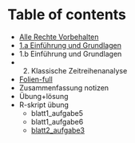 # Table of contents

* [Alle Rechte Vorbehalten](README.md)
* [1.a Einführung und Grundlagen](untitled.md)
* 1.b Einführung und Grundlagen
* 2. Klassische Zeitreihenanalyse
* [Folien-full](folien-full.md)
* Zusammenfassung notizen
* Übung+lösung
* R-skript übung
  * blatt1\_aufgabe5
  * blatt1\_aufgabe6
  * [blatt2\_aufgabe3](untitled-2/blatt2_aufgabe3.md)

